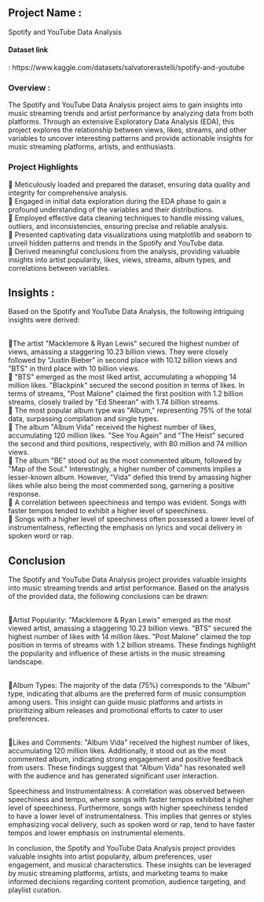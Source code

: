 <h2>Project Name :</h2> Spotify and YouTube Data Analysis

<h4>Dataset  link </h4>: https://www.kaggle.com/datasets/salvatorerastelli/spotify-and-youtube
<h3>Overview : </h3>
The Spotify and YouTube Data Analysis project aims to gain insights into music streaming trends and artist performance by analyzing data from both platforms. Through an extensive Exploratory Data Analysis (EDA), this project explores the relationship between views, likes, streams, and other variables to uncover interesting patterns and provide actionable insights for music streaming platforms, artists, and enthusiasts.

<h3>Project Highlights</h3
📌 Imported essential libraries such as pandas, numpy, matplotlib, and seaborn to facilitate efficient data processing and analysis. <br>📌
Meticulously loaded and prepared the dataset, ensuring data quality and integrity for comprehensive analysis.  <br>📌
Engaged in initial data exploration during the EDA phase to gain a profound understanding of the variables and their distributions. <br>📌
Employed effective data cleaning techniques to handle missing values, outliers, and inconsistencies, ensuring precise and reliable analysis.  <br>📌
Presented captivating data visualizations using matplotlib and seaborn to unveil hidden patterns and trends in the Spotify and YouTube data.  <br>📌
Derived meaningful conclusions from the analysis, providing valuable insights into artist popularity, likes, views, streams, album types, and correlations between variables.
 <h2>Insights : </h2>
Based on the Spotify and YouTube Data Analysis, the following intriguing insights were derived:

 <br>📌The artist "Macklemore & Ryan Lewis" secured the highest number of views, amassing a staggering 10.23 billion views. They were closely followed by "Justin Bieber" in second place with 10.12 billion views and "BTS" in third place with 10 billion views. <br>📌
"BTS" emerged as the most liked artist, accumulating a whopping 14 million likes. "Blackpink" secured the second position in terms of likes. In terms of streams, "Post Malone" claimed the first position with 1.2 billion streams, closely trailed by "Ed Sheeran" with 1.74 billion streams. <br>📌
The most popular album type was "Album," representing 75% of the total data, surpassing compilation and single types. <br>📌
The album "Album Vida" received the highest number of likes, accumulating 120 million likes. "See You Again" and "The Heist" secured the second and third positions, respectively, with 80 million and 74 million views. <br>📌
The album "BE" stood out as the most commented album, followed by "Map of the Soul." Interestingly, a higher number of comments implies a lesser-known album.  However, "Vida" defied this trend by amassing higher likes while also being the most commented song, garnering a positive response. <br>📌
A correlation between speechiness and tempo was evident. Songs with faster tempos tended to exhibit a higher level of speechiness. <br>📌
Songs with a higher level of speechiness often possessed a lower level of instrumentalness, reflecting the emphasis on lyrics and vocal delivery in spoken word or rap.

<h2>Conclusion</h2>
The Spotify and YouTube Data Analysis project provides valuable insights into music streaming trends and artist performance. Based on the analysis of the provided data, the following conclusions can be drawn:

<br>📌Artist Popularity: "Macklemore & Ryan Lewis" emerged as the most viewed artist, amassing a staggering 10.23 billion views. "BTS" secured the highest number of likes with 14 million likes. "Post Malone" claimed the top position in terms of streams with 1.2 billion streams. These findings highlight the popularity and influence of these artists in the music streaming landscape.

<br>📌Album Types: The majority of the data (75%) corresponds to the "Album" type, indicating that albums are the preferred form of music consumption among users. This insight can guide music platforms and artists in prioritizing album releases and promotional efforts to cater to user preferences.

<br>📌Likes and Comments: "Album Vida" received the highest number of likes, accumulating 120 million likes. Additionally, it stood out as the most commented album, indicating strong engagement and positive feedback from users. These findings suggest that "Album Vida" has resonated well with the audience and has generated significant user interaction.

Speechiness and Instrumentalness: A correlation was observed between speechiness and tempo, where songs with faster tempos exhibited a higher level of speechiness. Furthermore, songs with higher speechiness tended to have a lower level of instrumentalness. This implies that genres or styles emphasizing vocal delivery, such as spoken word or rap, tend to have faster tempos and lower emphasis on instrumental elements.

In conclusion, the Spotify and YouTube Data Analysis project provides valuable insights into artist popularity, album preferences, user engagement, and musical characteristics. These insights can be leveraged by music streaming platforms, artists, and marketing teams to make informed decisions regarding content promotion, audience targeting, and playlist curation.
